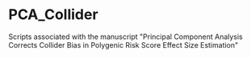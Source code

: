 # PCA_Collider
Scripts associated with the manuscript "Principal Component Analysis Corrects Collider Bias in Polygenic Risk Score Effect Size Estimation"
